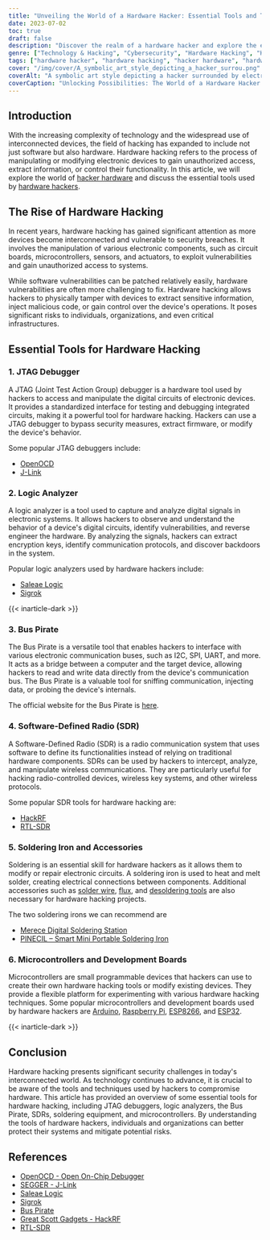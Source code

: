 ```yaml
---
title: "Unveiling the World of a Hardware Hacker: Essential Tools and Techniques"
date: 2023-07-02
toc: true
draft: false
description: "Discover the realm of a hardware hacker and explore the essential tools and techniques they use for advanced hacking."
genre: ["Technology & Hacking", "Cybersecurity", "Hardware Hacking", "Hacker Tools", "Electronics", "Internet of Things", "DIY Hacking", "Reverse Engineering", "Microcontrollers", "Wireless Hacking"]
tags: ["hardware hacker", "hardware hacking", "hacker hardware", "hardware hacker tools", "hardware hacking tools", "hacking tools hardware", "JTAG debugger", "logic analyzer", "Bus Pirate", "Software-Defined Radio", "SDR", "soldering iron", "microcontrollers", "Arduino", "Raspberry Pi", "ESP8266", "reverse engineering", "wireless hacking", "electronics", "cybersecurity", "DIY hacking", "hackRF", "RTL-SDR", "OpenOCD", "J-Link", "Saleae Logic", "Sigrok", "technology", "security"]
cover: "/img/cover/A_symbolic_art_style_depicting_a_hacker_surrou.png"
coverAlt: "A symbolic art style depicting a hacker surrounded by electronic devices, representing the world of hardware hacking."
coverCaption: "Unlocking Possibilities: The World of a Hardware Hacker."
---
```


## Introduction

With the increasing complexity of technology and the widespread use of interconnected devices, the field of hacking has expanded to include not just software but also hardware. Hardware hacking refers to the process of manipulating or modifying electronic devices to gain unauthorized access, extract information, or control their functionality. In this article, we will explore the world of [hacker hardware](https://simeononsecurity.com/recommendations/hacker_hardware/) and discuss the essential tools used by [hardware hackers](https://simeononsecurity.com/recommendations/hacker_hardware/).

## The Rise of Hardware Hacking

In recent years, hardware hacking has gained significant attention as more devices become interconnected and vulnerable to security breaches. It involves the manipulation of various electronic components, such as circuit boards, microcontrollers, sensors, and actuators, to exploit vulnerabilities and gain unauthorized access to systems.

While software vulnerabilities can be patched relatively easily, hardware vulnerabilities are often more challenging to fix. Hardware hacking allows hackers to physically tamper with devices to extract sensitive information, inject malicious code, or gain control over the device's operations. It poses significant risks to individuals, organizations, and even critical infrastructures.

## Essential Tools for Hardware Hacking

### 1. JTAG Debugger

A JTAG (Joint Test Action Group) debugger is a hardware tool used by hackers to access and manipulate the digital circuits of electronic devices. It provides a standardized interface for testing and debugging integrated circuits, making it a powerful tool for hardware hacking. Hackers can use a JTAG debugger to bypass security measures, extract firmware, or modify the device's behavior.

Some popular JTAG debuggers include:

- [OpenOCD](https://github.com/sysprogs/openocd)
- [J-Link](https://www.segger.com/products/debug-probes/j-link/)

### 2. Logic Analyzer

A logic analyzer is a tool used to capture and analyze digital signals in electronic systems. It allows hackers to observe and understand the behavior of a device's digital circuits, identify vulnerabilities, and reverse engineer the hardware. By analyzing the signals, hackers can extract encryption keys, identify communication protocols, and discover backdoors in the system.

Popular logic analyzers used by hardware hackers include:

- [Saleae Logic](https://www.saleae.com/)
- [Sigrok](https://sigrok.org/)

{{< inarticle-dark >}}

### 3. Bus Pirate

The Bus Pirate is a versatile tool that enables hackers to interface with various electronic communication buses, such as I2C, SPI, UART, and more. It acts as a bridge between a computer and the target device, allowing hackers to read and write data directly from the device's communication bus. The Bus Pirate is a valuable tool for sniffing communication, injecting data, or probing the device's internals.

The official website for the Bus Pirate is [here](http://dangerousprototypes.com/docs/Bus_Pirate).

### 4. Software-Defined Radio (SDR)

A Software-Defined Radio (SDR) is a radio communication system that uses software to define its functionalities instead of relying on traditional hardware components. SDRs can be used by hackers to intercept, analyze, and manipulate wireless communications. They are particularly useful for hacking radio-controlled devices, wireless key systems, and other wireless protocols.

Some popular SDR tools for hardware hacking are:

- [HackRF](https://amzn.to/40aBO1F)
- [RTL-SDR](https://amzn.to/3Mh9HrP)

### 5. Soldering Iron and Accessories

Soldering is an essential skill for hardware hackers as it allows them to modify or repair electronic circuits. A soldering iron is used to heat and melt solder, creating electrical connections between components. Additional accessories such as [solder wire](https://amzn.to/46FrAZu), [flux](https://amzn.to/3FucA4H), and [desoldering tools](https://amzn.to/3Sejnau) are also necessary for hardware hacking projects.

The two soldering irons we can recommend are
- [Merece Digital Soldering Station](https://amzn.to/46zZVct)
- [PINECIL – Smart Mini Portable Soldering Iron](https://pine64.com/product/pinecil-smart-mini-portable-soldering-iron/)

### 6. Microcontrollers and Development Boards

Microcontrollers are small programmable devices that hackers can use to create their own hardware hacking tools or modify existing devices. They provide a flexible platform for experimenting with various hardware hacking techniques. Some popular microcontrollers and development boards used by hardware hackers are [Arduino](https://amzn.to/476dh03), [Raspberry Pi](https://amzn.to/3Fw1Ann), [ESP8266](https://amzn.to/3s86pAn), and [ESP32](https://amzn.to/3Ftyxkz).

{{< inarticle-dark >}}

## Conclusion

Hardware hacking presents significant security challenges in today's interconnected world. As technology continues to advance, it is crucial to be aware of the tools and techniques used by hackers to compromise hardware. This article has provided an overview of some essential tools for hardware hacking, including JTAG debuggers, logic analyzers, the Bus Pirate, SDRs, soldering equipment, and microcontrollers. By understanding the tools of hardware hackers, individuals and organizations can better protect their systems and mitigate potential risks.

## References

- [OpenOCD - Open On-Chip Debugger](https://github.com/sysprogs/openocd)
- [SEGGER - J-Link](https://www.segger.com/products/debug-probes/j-link/)
- [Saleae Logic](https://www.saleae.com/)
- [Sigrok](https://sigrok.org/)
- [Bus Pirate](http://dangerousprototypes.com/docs/Bus_Pirate)
- [Great Scott Gadgets - HackRF](https://greatscottgadgets.com/hackrf/)
- [RTL-SDR](https://www.rtl-sdr.com/)
